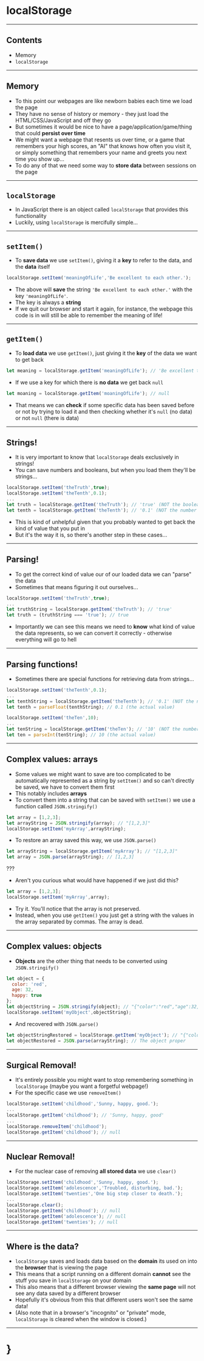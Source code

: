 # localStorage

---

## Contents

- Memory
- `localStorage`

---

## Memory

- To this point our webpages are like newborn babies each time we load the page
- They have no sense of history or memory - they just load the HTML/CSS/JavaScript and off they go
- But sometimes it would be nice to have a page/application/game/thing that could __persist over time__
- We might want a webpage that resents us over time, or a game that remembers your high scores, an "AI" that knows how often you visit it, or simply something that remembers your name and greets you next time you show up...
- To do any of that we need some way to __store data__ between sessions on the page

---

## `localStorage`

- In JavaScript there is an object called `localStorage` that provides this functionality
- Luckily, using `localStorage` is mercifully simple...

---

## `setItem()`

- To __save data__ we use `setItem()`, giving it a __key__ to refer to the data, and the __data__ itself

```javascript
localStorage.setItem('meaningOfLife','Be excellent to each other.');
```

- The above will __save__ the string `'Be excellent to each other.'` with the key `'meaningOfLife'`.
- The key is always a __string__
- If we quit our browser and start it again, for instance, the webpage this code is in will still be able to remember the meaning of life!

---

## `getItem()`

- To __load data__ we use `getItem()`, just giving it the __key__ of the data we want to get back

```javascript
let meaning = localStorage.getItem('meaningOfLife'); // 'Be excellent to each other'
```

- If we use a key for which there is __no data__ we get back `null`

```javascript
let moaning = localStorage.getItem('moaningOfLife'); // null
```

- That means we can __check__ if some specific data has been saved before or not by trying to load it and then checking whether it's `null` (no data) or not `null` (there is data)

---

## Strings!

- It is very important to know that `localStorage` deals exclusively in strings!
- You can save numbers and booleans, but when you load them they'll be strings...

```javascript
localStorage.setItem('theTruth',true);
localStorage.setItem('theTenth',0.1);
...
let truth = localStorage.getItem('theTruth'); // 'true' (NOT the boolean value true)
let tenth = localStorage.getItem('theTenth'); // '0.1' (NOT the number 0.1)
```

- This is kind of unhelpful given that you probably wanted to get back the kind of value that you put in
- But it's the way it is, so there's another step in these cases...

---

## Parsing!

- To get the correct kind of value our of our loaded data we can "parse" the data
- Sometimes that means figuring it out ourselves...

```javascript
localStorage.setItem('theTruth',true);
...
let truthString = localStorage.getItem('theTruth'); // 'true'
let truth = (truthString === 'true'); // true
```

- Importantly we can see this means we need to __know__ what kind of value the data represents, so we can convert it correctly - otherwise everything will go to hell

---

## Parsing functions!

- Sometimes there are special functions for retrieving data from strings...

```javascript
localStorage.setItem('theTenth',0.1);
...
let tenthString = localStorage.getItem('theTenth'); // '0.1' (NOT the number 0.1)
let tenth = parseFloat(tenthString); // 0.1 (the actual value)
```

```javascript
localStorage.setItem('theTen',10);
...
let tenString = localStorage.getItem('theTen'); // '10' (NOT the number 10)
let ten = parseInt(tenString); // 10 (the actual value)
```
---

## Complex values: arrays

- Some values we might want to save are too complicated to be automatically represented as a string by `setItem()` and so can't directly be saved, we have to convert them first
- This notably includes __arrays__
- To convert them into a string that can be saved with `setItem()` we use a function called `JSON.stringify()`

```javascript
let array = [1,2,3];
let arrayString = JSON.stringify(array); // "[1,2,3]"
localStorage.setItem('myArray',arrayString);
```

- To restore an array saved this way, we use `JSON.parse()`

```javascript
let arrayString = localStorage.getItem('myArray'); // "[1,2,3]"
let array = JSON.parse(arrayString); // [1,2,3]
```

???

- Aren't you curious what would have happened if we just did this?

```javascript
let array = [1,2,3];
localStorage.setItem('myArray',array);
```

- Try it. You'll notice that the array is not preserved.
- Instead, when you use `getItem()` you just get a string with the values in the array separated by commas. The array is dead.

---

## Complex values: objects

- __Objects__  are the other thing that needs to be converted using `JSON.stringify()`

```javascript
let object = {
  color: 'red',
  age: 32,
  happy: true
};
let objectString = JSON.stringify(object); // "{"color":"red","age":32,"happy":true}"
localStorage.setItem('myObject',objectString);
```

-  And recovered with `JSON.parse()`

```javascript
let objectStringRestored = localStorage.getItem('myObject'); // "{"color":"red","age":32,"happy":true}"
let objectRestored = JSON.parse(arrayString); // The object proper
```

---

## Surgical Removal!

- It's entirely possible you might want to stop remembering something in `localStorage` (maybe you want a forgetful webpage!)
- For the specific case we use `removeItem()`

```javascript
localStorage.setItem('childhood','Sunny, happy, good.');
...
localStorage.getItem('childhood'); // 'Sunny, happy, good'
...
localStorage.removeItem('childhood');
localStorage.getItem('childhood'); // null
```

---

## Nuclear Removal!

- For the nuclear case of removing __all stored data__ we use `clear()`

```javascript
localStorage.setItem('childhood','Sunny, happy, good.');
localStorage.setItem('adolescence','Troubled, disturbing, bad.');
localStorage.setItem('twenties','One big step closer to death.');
...
localStorage.clear();
localStorage.getItem('childhood'); // null
localStorage.getItem('adolescence'); // null
localStorage.getItem('twenties'); // null
```

---

## Where is the data?

- `localStorage` saves and loads data based on the __domain__ its used on into the __browser__ that is viewing the page
- This means that a script running on a different domain __cannot__ see the stuff you save in `localStorage` on your domain
- This also means that a different browser viewing the __same page__ will not see any data saved by a different browser
- Hopefully it's obvious from this that different users won't see the same data!
- (Also note that in a browser's "incognito" or "private" mode, `localStorage` is cleared when the window is closed.)

---

# }
